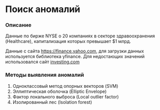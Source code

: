 # Поиск аномалий 
### Описание
Данные по бирже NYSE о 20 компаниях в секторе здравоохранения (Healthcare), капитализация которых превышает $1 млрд. 

Данные с сайта https://finance.yahoo.com, для загрузки данных используется библиотека yfinance. Для недостающих значений использовался сайт [investing.com](https://www.investing.com)   

### Методы выявления аномалий
1. Одноклассовый метод опорных векторов (SVM)
2. Эллиптическая оболочка (Elliptic Envelope)
3. Фактор локального выброса (Local outlier factor)
4. Изолированный лес (Isolation forest)
